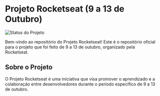 # Projeto Rocketseat (9 a 13 de Outubro)

![Status do Projeto](https://img.shields.io/badge/status-Em%20Desenvolvimento-yellow)

Bem-vindo ao repositório do Projeto Rocketseat! Este é o repositório oficial para o projeto que foi feito de 9 a 13 de outubro, organizado pela Rocketseat.

## Sobre o Projeto

O Projeto Rocketseat é uma iniciativa que visa promover o aprendizado e a colaboração entre desenvolvedores durante o período específico de 9 a 13 de outubro.
